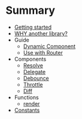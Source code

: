 # Summary

* [Getting started](README.md)
* [WHY another library?](docs/why.md)
* Guide
  * [Dynamic Component ](docs/dynamic-component.md)
  * [Use with Router](docs/use-with-router.md)
* Components  
  * [Resolve](docs/Resolve.md)
  * [Delegate](docs/Delegate.md)
  * [Debounce](docs/Debounce.md)
  * [Throttle](docs/Throttle.md)
  * [Diff](docs/Diff.md)
* Functions
  * [render](docs/functions/render.md)
* [Constants](docs/constans.md)

